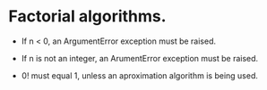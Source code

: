 Factorial algorithms.
===

- If n < 0, an ArgumentError exception  must be raised.

- If n is not an integer, an ArumentError exception must be raised.

- 0! must equal 1, unless an aproximation algorithm is being used.

